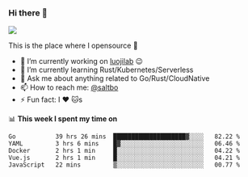 ### Hi there 👋

![](https://komarev.com/ghpvc/?username=saltbo&color=brightgreen&label=visits)

This is the place where I opensource :rofl:

- 🔭 I’m currently working on [luojilab](https://www.igetget.com) :wink:
- 🌱 I’m currently learning Rust/Kubernetes/Serverless
- 💬 Ask me about anything related to Go/Rust/CloudNative
- 📫 How to reach me: [@saltbo](https://twitter.com/saltbobx)
- ⚡ Fun fact: I :heart: :cat:s

📊 **This week I spent my time on**
<!--START_SECTION:waka-->
```text
Go           39 hrs 26 mins  ████████████████████▓░░░░   82.22 % 
YAML         3 hrs 6 mins    █▓░░░░░░░░░░░░░░░░░░░░░░░   06.46 % 
Docker       2 hrs 1 min     █░░░░░░░░░░░░░░░░░░░░░░░░   04.22 % 
Vue.js       2 hrs 1 min     █░░░░░░░░░░░░░░░░░░░░░░░░   04.21 % 
JavaScript   22 mins         ▒░░░░░░░░░░░░░░░░░░░░░░░░   00.77 % 
```
<!--END_SECTION:waka-->
